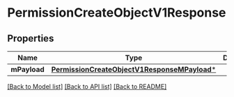 # PermissionCreateObjectV1Response

## Properties
Name | Type | Description | Notes
------------ | ------------- | ------------- | -------------
**mPayload** | [**PermissionCreateObjectV1ResponseMPayload***](PermissionCreateObjectV1ResponseMPayload.md) |  | 

[[Back to Model list]](../README.md#documentation-for-models) [[Back to API list]](../README.md#documentation-for-api-endpoints) [[Back to README]](../README.md)


